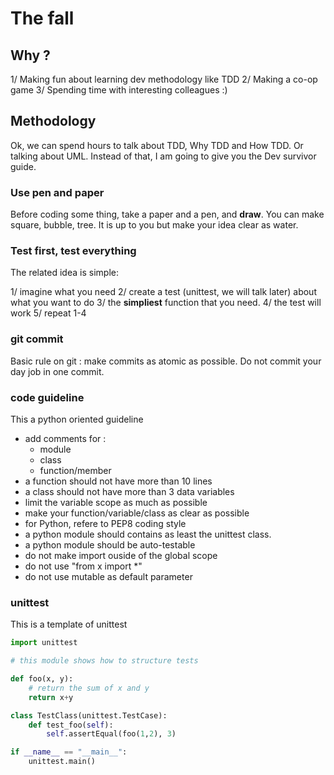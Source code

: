 # The fall

## Why ?

1/ Making fun about learning dev methodology like TDD
2/ Making a co-op game
3/ Spending time with interesting colleagues :)

## Methodology

Ok, we can spend hours to talk about TDD, Why TDD and How TDD. Or talking about UML.
Instead of that, I am going to give you the Dev survivor guide.

### Use pen and paper

Before coding some thing, take a paper and a pen, and **draw**. You can make square, bubble,
tree. It is up to you but make your idea clear as water.

### Test first, test everything

The related idea is simple: 

1/ imagine what you need
2/ create a test (unittest, we will talk later) about what you want to do
3/ the **simpliest** function that you need.
4/ the test will work
5/ repeat 1-4

### git commit

Basic rule on git : make commits as atomic as possible. Do not commit your day job in one commit.

### code guideline

This a python oriented guideline

- add comments for :
    - module
    - class
    - function/member
- a function should not have more than 10 lines
- a class should not have more than 3 data variables
- limit the variable scope as much as possible
- make your function/variable/class as clear as possible
- for Python, refere to PEP8 coding style
- a python module should contains as least the unittest class.
- a python module should be auto-testable
- do not make import ouside of the global scope
- do not use "from x import *"
- do not use mutable as default parameter

### unittest

This is a template of unittest

```python
import unittest

# this module shows how to structure tests

def foo(x, y):
    # return the sum of x and y
    return x+y

class TestClass(unittest.TestCase):
    def test_foo(self):
        self.assertEqual(foo(1,2), 3)

if __name__ == "__main__":
    unittest.main()
```